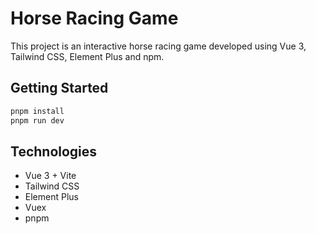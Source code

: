 # Horse Racing Game

This project is an interactive horse racing game developed using Vue 3, Tailwind CSS, Element Plus and npm.
## Getting Started

```bash
pnpm install
pnpm run dev
```

## Technologies

- Vue 3 + Vite
- Tailwind CSS
- Element Plus
- Vuex
- pnpm

